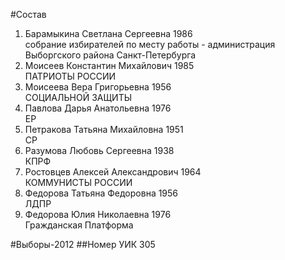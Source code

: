 #Состав
1. Барамыкина Светлана Сергеевна 1986   
    собрание избирателей по месту работы - администрация Выборгского района Санкт-Петербурга
2. Моисеев Константин Михайлович 1985   
    ПАТРИОТЫ РОССИИ
3. Моисеева Вера Григорьевна 1956   
    СОЦИАЛЬНОЙ ЗАЩИТЫ
4. Павлова Дарья Анатольевна 1976   
    ЕР
5. Петракова Татьяна Михайловна 1951   
    СР
6. Разумова Любовь Сергеевна 1938   
    КПРФ
7. Ростовцев Алексей Александрович 1964   
    КОММУНИСТЫ РОССИИ
8. Федорова Татьяна Федоровна 1956   
    ЛДПР
9. Федорова Юлия Николаевна 1976   
    Гражданская Платформа

#Выборы-2012
##Номер УИК
305